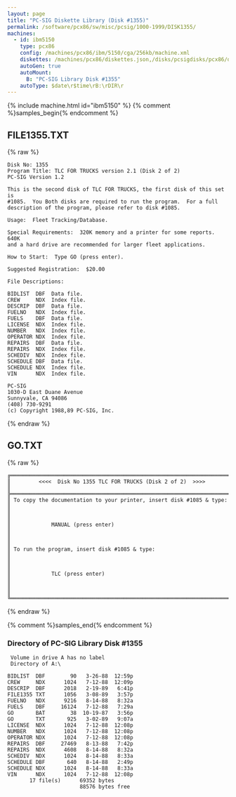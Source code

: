 ```yaml
---
layout: page
title: "PC-SIG Diskette Library (Disk #1355)"
permalink: /software/pcx86/sw/misc/pcsig/1000-1999/DISK1355/
machines:
  - id: ibm5150
    type: pcx86
    config: /machines/pcx86/ibm/5150/cga/256kb/machine.xml
    diskettes: /machines/pcx86/diskettes.json,/disks/pcsigdisks/pcx86/diskettes.json
    autoGen: true
    autoMount:
      B: "PC-SIG Library Disk #1355"
    autoType: $date\r$time\rB:\rDIR\r
---
```


{% include machine.html id="ibm5150" %}
{% comment %}samples_begin{% endcomment %}

## FILE1355.TXT

{% raw %}
```
Disk No: 1355
Program Title: TLC FOR TRUCKS version 2.1 (Disk 2 of 2)
PC-SIG Version 1.2

This is the second disk of TLC FOR TRUCKS, the first disk of this set is
#1085.  You Both disks are required to run the program.  For a full
description of the program, please refer to disk #1085.

Usage:  Fleet Tracking/Database.

Special Requirements:  320K memory and a printer for some reports. 640K
and a hard drive are recommended for larger fleet applications.

How to Start:  Type GO (press enter).

Suggested Registration:  $20.00

File Descriptions:

BIDLIST  DBF  Data file.
CREW     NDX  Index file.
DESCRIP  DBF  Data file.
FUELNO   NDX  Index file.
FUELS    DBF  Data file.
LICENSE  NDX  Index file.
NUMBER   NDX  Index file.
OPERATOR NDX  Index file.
REPAIRS  DBF  Data file.
REPAIRS  NDX  Index file.
SCHEDIV  NDX  Index file.
SCHEDULE DBF  Data file.
SCHEDULE NDX  Index file.
VIN      NDX  Index file.

PC-SIG
1030-D East Duane Avenue
Sunnyvale, CA 94086
(408) 730-9291
(c) Copyright 1988,89 PC-SIG, Inc.

```
{% endraw %}

## GO.TXT

{% raw %}
```
╔═════════════════════════════════════════════════════════════════════════╗
║         <<<<  Disk No 1355 TLC FOR TRUCKS (Disk 2 of 2)  >>>>           ║
╠═════════════════════════════════════════════════════════════════════════╣
║ To copy the documentation to your printer, insert disk #1085 & type:    ║
║                                                                         ║
║             MANUAL (press enter)                                        ║
║                                                                         ║
║ To run the program, insert disk #1085 & type:                           ║
║                                                                         ║
║             TLC (press enter)                                           ║
║                                                                         ║
╚═════════════════════════════════════════════════════════════════════════╝
```
{% endraw %}

{% comment %}samples_end{% endcomment %}

### Directory of PC-SIG Library Disk #1355

     Volume in drive A has no label
     Directory of A:\

    BIDLIST  DBF        90   3-26-88  12:59p
    CREW     NDX      1024   7-12-88  12:09p
    DESCRIP  DBF      2018   2-19-89   6:41p
    FILE1355 TXT      1056   3-08-89   3:57p
    FUELNO   NDX      9216   8-14-88   8:32a
    FUELS    DBF     16124   7-12-88   7:29a
    GO       BAT        38  10-19-87   3:56p
    GO       TXT       925   3-02-89   9:07a
    LICENSE  NDX      1024   7-12-88  12:08p
    NUMBER   NDX      1024   7-12-88  12:08p
    OPERATOR NDX      1024   7-12-88  12:08p
    REPAIRS  DBF     27469   8-13-88   7:42p
    REPAIRS  NDX      4608   8-14-88   8:32a
    SCHEDIV  NDX      1024   8-14-88   8:33a
    SCHEDULE DBF       640   8-14-88   2:49p
    SCHEDULE NDX      1024   8-14-88   8:33a
    VIN      NDX      1024   7-12-88  12:08p
           17 file(s)      69352 bytes
                           88576 bytes free
